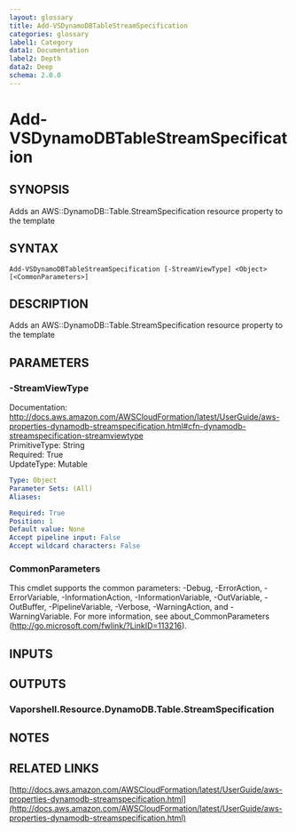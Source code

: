 ```yaml
---
layout: glossary
title: Add-VSDynamoDBTableStreamSpecification
categories: glossary
label1: Category
data1: Documentation
label2: Depth
data2: Deep
schema: 2.0.0
---
```


# Add-VSDynamoDBTableStreamSpecification

## SYNOPSIS
Adds an AWS::DynamoDB::Table.StreamSpecification resource property to the template

## SYNTAX

```
Add-VSDynamoDBTableStreamSpecification [-StreamViewType] <Object> [<CommonParameters>]
```

## DESCRIPTION
Adds an AWS::DynamoDB::Table.StreamSpecification resource property to the template

## PARAMETERS

### -StreamViewType
Documentation: http://docs.aws.amazon.com/AWSCloudFormation/latest/UserGuide/aws-properties-dynamodb-streamspecification.html#cfn-dynamodb-streamspecification-streamviewtype    
PrimitiveType: String    
Required: True    
UpdateType: Mutable

```yaml
Type: Object
Parameter Sets: (All)
Aliases:

Required: True
Position: 1
Default value: None
Accept pipeline input: False
Accept wildcard characters: False
```

### CommonParameters
This cmdlet supports the common parameters: -Debug, -ErrorAction, -ErrorVariable, -InformationAction, -InformationVariable, -OutVariable, -OutBuffer, -PipelineVariable, -Verbose, -WarningAction, and -WarningVariable.
For more information, see about_CommonParameters (http://go.microsoft.com/fwlink/?LinkID=113216).

## INPUTS

## OUTPUTS

### Vaporshell.Resource.DynamoDB.Table.StreamSpecification

## NOTES

## RELATED LINKS

[http://docs.aws.amazon.com/AWSCloudFormation/latest/UserGuide/aws-properties-dynamodb-streamspecification.html](http://docs.aws.amazon.com/AWSCloudFormation/latest/UserGuide/aws-properties-dynamodb-streamspecification.html)

